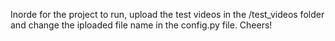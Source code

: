 Inorde for the project to run, upload the test videos in the /test_videos folder and change the iploaded file name in the config.py file. Cheers!

